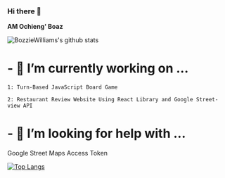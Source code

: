 ### Hi there 👋

**AM  Ochieng' Boaz**


<!---is a ✨ _special_ ✨ repository because its `README.md` (this file) appears on your GitHub profile.!----->


<!---Here are some ideas to get you started:!----->

<!---[![BozzieWilliams's github stats](https://github-readme-stats.vercel.app/api?username=BozzieWilliams)](https://github.com/BozzieWilliams/github-readme-stats)!---->
![BozzieWilliams's github stats](https://github-readme-stats.vercel.app/api?username=BozzieWilliams&count_private=true&show_icons=true&theme=radical)

# - 🔭 I’m currently working on ...

    1: Turn-Based JavaScript Board Game
    
    2: Restaurant Review Website Using React Library and Google Street-view API
    
<!------ 🌱 I’m currently learning ...
- 👯 I’m looking to collaborate on ...!------->
# - 🤔 I’m looking for help with ...

Google Street Maps Access Token


<!------ 💬 Ask me about ...
- 📫 How to reach me: ...
- 😄 Pronouns: ...
- ⚡ Fun fact: ... !--------->

[![Top Langs](https://github-readme-stats.vercel.app/api/top-langs/?username=BozzieWilliams)](https://github.com/BozzieWilliams/github-readme-stats)



